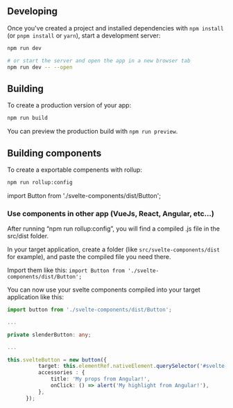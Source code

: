 ## Developing

Once you've created a project and installed dependencies with `npm install` (or `pnpm install` or `yarn`), start a development server:

```bash
npm run dev

# or start the server and open the app in a new browser tab
npm run dev -- --open
```

## Building

To create a production version of your app:

```bash
npm run build
```

You can preview the production build with `npm run preview`.

## Building components


To create a exportable compenents with rollup:

```bash
npm run rollup:config
```
import Button from './svelte-components/dist/Button';

### Use components in other app (VueJs, React, Angular, etc...)

After running “npm run rollup:config”, you will find a compiled .js file in the src/dist folder.

In your target application, create a folder (like `src/svelte-components/dist` for example), and paste the compiled file you need there.

Import them like this: `import Button from './svelte-components/dist/Button';`

You can now use your svelte components compiled into your target application like this:

```ts
import button from './svelte-components/dist/Button';

...

private slenderButton: any;

...

this.svelteButton = new button({
          target: this.elementRef.nativeElement.querySelector('#svelte-button-container'),
          accessories : {
              title: 'My props from Angular!',
              onClick: () => alert('My highlight from Angular!'),
          },
      });
```
